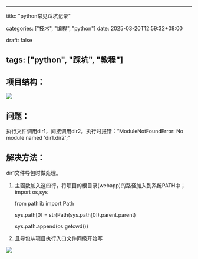 

---
title: "python常见踩坑记录"

categories: ["技术", "编程", "python"]
date: 2025-03-20T12:59:32+08:00


draft: false


tags: ["python", "踩坑", "教程"]
---

## 项目结构：

![](https://guangpuyun.feishu.cn/space/api/box/stream/download/asynccode/?code=N2E4ZjQ0N2I5MmEwYWExMjg1YmVmOTcyZTBhNTk1ZTlfdXlaSzZjU09wSE5mR1AyYTBuYVg1SElQcHJIUENSVWpfVG9rZW46S3AyMmI4bFN1b2VjeG54V251Q2NzMHBhbm5nXzE3NDI0NjExMTk6MTc0MjQ2NDcxOV9WNA)

## 问题：

执行文件调用dir1，间接调用dir2。执行时报错：“ModuleNotFoundError: No module named 'dir1.dir2';”

## 解决方法：

dir1文件导包时做处理。

1. 主函数加入这四行，将项目的根目录(webapp)的路径加入到系统PATH中；
   import os,sys

   from pathlib import Path

   sys.path[0] = str(Path(sys.path[0]).parent.parent)

   sys.path.append(os.getcwd())
2. 且导包从项目执行入口文件同级开始写

![](https://guangpuyun.feishu.cn/space/api/box/stream/download/asynccode/?code=MzlhZjJjZjgzNzk4YjdjNzU2ZWQ1ZDdjMjA5ODI0MDZfTzN2ZmlQOVM0a1BERU95VkY1amZ5bTFXMEJsc09pTExfVG9rZW46UlgyTmJCdHdLb0I5Z2d4VktJcmNEbDNvblljXzE3NDI0NjExMTk6MTc0MjQ2NDcxOV9WNA)
